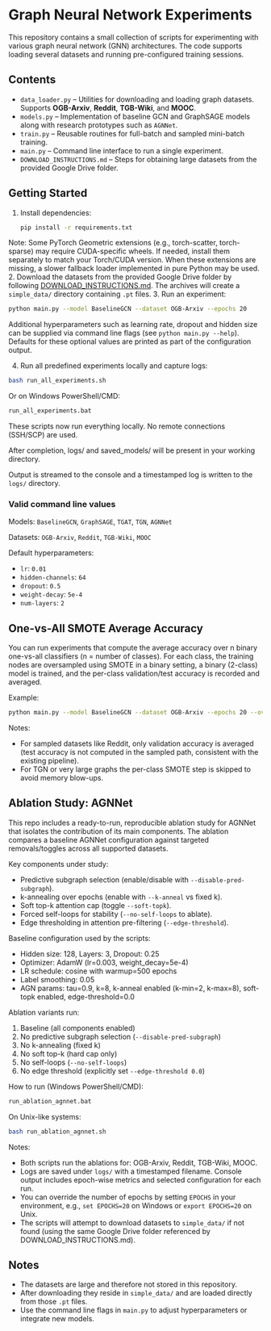 # Graph Neural Network Experiments

This repository contains a small collection of scripts for experimenting with various graph neural network (GNN) architectures. The code supports loading several datasets and running pre-configured training sessions.

## Contents
- `data_loader.py` – Utilities for downloading and loading graph datasets. Supports **OGB-Arxiv**, **Reddit**, **TGB-Wiki**, and **MOOC**.
- `models.py` – Implementation of baseline GCN and GraphSAGE models along with research prototypes such as `AGNNet`.
- `train.py` – Reusable routines for full-batch and sampled mini-batch training.
- `main.py` – Command line interface to run a single experiment.
- `DOWNLOAD_INSTRUCTIONS.md` – Steps for obtaining large datasets from the provided Google Drive folder.

## Getting Started
1. Install dependencies:
   ```bash
   pip install -r requirements.txt
   ```
  Note: Some PyTorch Geometric extensions (e.g., torch-scatter, torch-sparse) may require CUDA-specific wheels. If needed, install them separately to match your Torch/CUDA version. When these extensions are missing, a slower fallback loader implemented in pure Python may be used.
2. Download the datasets from the provided Google Drive folder by following [DOWNLOAD_INSTRUCTIONS.md](DOWNLOAD_INSTRUCTIONS.md).
   The archives will create a `simple_data/` directory containing `.pt` files.
3. Run an experiment:
   ```bash
   python main.py --model BaselineGCN --dataset OGB-Arxiv --epochs 20
   ```
   Additional hyperparameters such as learning rate, dropout and hidden size can
   be supplied via command line flags (see `python main.py --help`). Defaults
   for these optional values are printed as part of the configuration output.

4. Run all predefined experiments locally and capture logs:
  ```bash
  bash run_all_experiments.sh
  ```
  Or on Windows PowerShell/CMD:
  ```bat
  run_all_experiments.bat
  ```
  These scripts now run everything locally. No remote connections (SSH/SCP) are used.

  After completion, logs/ and saved_models/ will be present in your working directory.

  Output is streamed to the console and a timestamped log is written to the
  `logs/` directory.

### Valid command line values
Models:
`BaselineGCN`, `GraphSAGE`, `TGAT`, `TGN`, `AGNNet`

Datasets:
`OGB-Arxiv`, `Reddit`, `TGB-Wiki`, `MOOC`

Default hyperparameters:
- `lr`: `0.01`
- `hidden-channels`: `64`
- `dropout`: `0.5`
- `weight-decay`: `5e-4`
- `num-layers`: `2`

## One-vs-All SMOTE Average Accuracy
You can run experiments that compute the average accuracy over n binary one-vs-all classifiers (n = number of classes). For each class, the training nodes are oversampled using SMOTE in a binary setting, a binary (2-class) model is trained, and the per-class validation/test accuracy is recorded and averaged.

Example:
```bash
python main.py --model BaselineGCN --dataset OGB-Arxiv --epochs 20 --ova-smote
```
Notes:
- For sampled datasets like Reddit, only validation accuracy is averaged (test accuracy is not computed in the sampled path, consistent with the existing pipeline).
- For TGN or very large graphs the per-class SMOTE step is skipped to avoid memory blow-ups.

## Ablation Study: AGNNet
This repo includes a ready-to-run, reproducible ablation study for AGNNet that isolates the contribution of its main components. The ablation compares a baseline AGNNet configuration against targeted removals/toggles across all supported datasets.

Key components under study:
- Predictive subgraph selection (enable/disable with `--disable-pred-subgraph`).
- k-annealing over epochs (enable with `--k-anneal` vs fixed k).
- Soft top-k attention cap (toggle `--soft-topk`).
- Forced self-loops for stability (`--no-self-loops` to ablate).
- Edge thresholding in attention pre-filtering (`--edge-threshold`).

Baseline configuration used by the scripts:
- Hidden size: 128, Layers: 3, Dropout: 0.25
- Optimizer: AdamW (lr=0.003, weight_decay=5e-4)
- LR schedule: cosine with warmup=500 epochs
- Label smoothing: 0.05
- AGN params: tau=0.9, k=8, k-anneal enabled (k-min=2, k-max=8), soft-topk enabled, edge-threshold=0.0

Ablation variants run:
1) Baseline (all components enabled)
2) No predictive subgraph selection (`--disable-pred-subgraph`)
3) No k-annealing (fixed k)
4) No soft top-k (hard cap only)
5) No self-loops (`--no-self-loops`)
6) No edge threshold (explicitly set `--edge-threshold 0.0`)

How to run (Windows PowerShell/CMD):
```bat
run_ablation_agnnet.bat
```
On Unix-like systems:
```bash
bash run_ablation_agnnet.sh
```

Notes:
- Both scripts run the ablations for: OGB-Arxiv, Reddit, TGB-Wiki, MOOC.
- Logs are saved under `logs/` with a timestamped filename. Console output includes epoch-wise metrics and selected configuration for each run.
- You can override the number of epochs by setting `EPOCHS` in your environment, e.g., `set EPOCHS=20` on Windows or `export EPOCHS=20` on Unix.
- The scripts will attempt to download datasets to `simple_data/` if not found (using the same Google Drive folder referenced by DOWNLOAD_INSTRUCTIONS.md).

## Notes
- The datasets are large and therefore not stored in this repository.
- After downloading they reside in `simple_data/` and are loaded directly
  from those `.pt` files.
- Use the command line flags in `main.py` to adjust hyperparameters or integrate new models.

